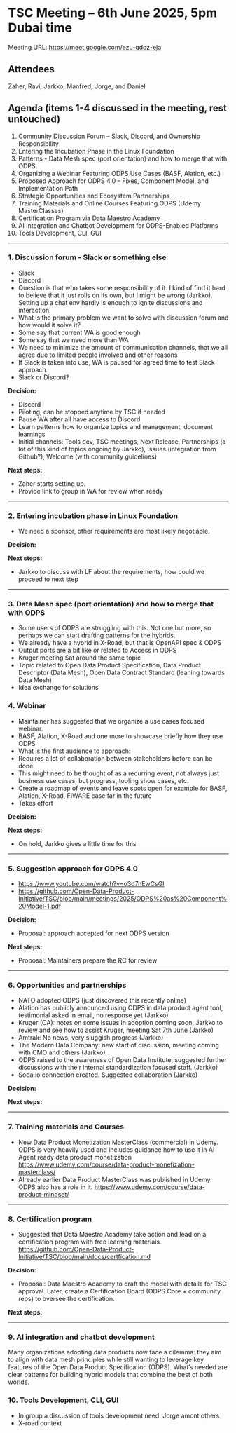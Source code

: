 # TSC Meeting – 6th June 2025, 5pm Dubai time

Meeting URL:  https://meet.google.com/ezu-qdoz-eja 

## Attendees
Zaher, Ravi, Jarkko, Manfred, Jorge, and Daniel

## Agenda (items 1-4 discussed in the meeting, rest untouched)

1. Community Discussion Forum – Slack, Discord, and Ownership Responsibility
2. Entering the Incubation Phase in the Linux Foundation
3. Patterns - Data Mesh spec (port orientation) and how to merge that with ODPS
4. Organizing a Webinar Featuring ODPS Use Cases (BASF, Alation, etc.)
5. Proposed Approach for ODPS 4.0 – Fixes, Component Model, and Implementation Path
6. Strategic Opportunities and Ecosystem Partnerships
7. Training Materials and Online Courses Featuring ODPS (Udemy MasterClasses)
8. Certification Program via Data Maestro Academy
9. AI Integration and Chatbot Development for ODPS-Enabled Platforms
10. Tools Development, CLI, GUI


<hr/>

### 1. Discussion forum - Slack or something else
- Slack
- Discord
- Question is that who takes some responsibility of it. I kind of find it hard to believe that it just rolls on its own, but I might be wrong (Jarkko). Setting up a chat env hardly is enough to ignite discussions and interaction. 
- What is the primary problem we want to solve with discussion forum and how would it solve it?
- Some say that current WA is good enough
- Some say that we need more than WA
- We need to minimize the amount of communication channels, that we all agree due to limited people involved and other reasons
- If Slack is taken into use, WA is paused for agreed time to test Slack approach.
- Slack or Discord?
  

**Decision:**

- Discord
- Piloting, can be stopped anytime by TSC if needed
- Pause WA after all have access to Discord
- Learn patterns how to organize topics and management, document learnings
- Initial channels: Tools dev, TSC meetings, Next Release, Partnerships (a lot of this kind of topics ongoing by Jarkko), Issues (integration from Github?), Welcome (with community guidelines)

**Next steps:**

- Zaher starts setting up.
- Provide link to group in WA for review when ready

  
<hr>

### 2. Entering incubation phase in Linux Foundation

- We need a sponsor, other requirements are most likely negotiable.

**Decision:**
  
**Next steps:**

- Jarkko to discuss with LF about the requirements, how could we proceed to next step

<hr/>

### 3. Data Mesh spec (port orientation) and how to merge that with ODPS 
- Some users of ODPS are struggling with this. Not one but more, so perhaps we can start drafting patterns for the hybrids.
- We already have a hybrid in X-Road, but that is OpenAPI spec & ODPS
- Output ports are a bit like or related to Access in ODPS
- Kruger meeting Sat around the same topic
- Topic related to Open Data Product Specification, Data Product Descriptor (Data Mesh), Open Data Contract Standard (leaning towards Data Mesh)
- Idea exchange for solutions 

### 4. Webinar
- Maintainer has suggested that we organize a use cases focused webinar.
- BASF, Alation, X-Road and one more to showcase briefly how they use ODPS
- What is the first audience to approach: 
- Requires a lot of collaboration between stakeholders before can be done
- This might need to be thought of as a recurring event, not always just business use cases, but progress, tooling show cases, etc.
- Create a roadmap of events and leave spots open for example for BASF, Alation, X-Road, FIWARE case far in the future
- Takes effort

**Decision:**

**Next steps:**

- On hold, Jarkko gives a little time for this

<hr/>

### 5. Suggestion approach for ODPS 4.0 
- https://www.youtube.com/watch?v=o3d7nEwCsGI
- https://github.com/Open-Data-Product-Initiative/TSC/blob/main/meetings/2025/ODPS%20as%20Component%20Model-1.pdf

**Decision:**
- Proposal: approach accepted for next ODPS version 

**Next steps:**
- Proposal: Maintainers prepare the RC for review

<hr/>

### 6. Opportunities and partnerships

- NATO adopted ODPS (just discovered this recently online)
- Alation has publicly announced using ODPS in data product agent tool, testimonial asked in email, no response yet (Jarkko)
- Kruger (CA): notes on some issues in adoption coming soon, Jarkko to review and see how to assist Kruger, meeting Sat 7th June (Jarkko)
- Amtrak: No news, very sluggish progress (Jarkko)
- The Modern Data Company: new start of discussion, meeting coming with CMO and others (Jarkko)
- ODPS raised to the awareness of Open Data Institute, suggested further discussions with their internal standardization focused staff. (Jarkko)
- Soda.io connection created. Suggested collaboration (Jarkko)

**Decision:**

**Next steps:**

<hr/>

### 7. Training materials and Courses
- New Data Product Monetization MasterClass (commercial) in Udemy. ODPS is very heavily used and includes guidance how to use it in AI Agent ready data product monetization https://www.udemy.com/course/data-product-monetization-masterclass/
- Already earlier Data Product MasterClass was published in Udemy. ODPS also has a role in it. https://www.udemy.com/course/data-product-mindset/

<hr/>

### 8. Certification program 
- Suggested that Data Maestro Academy take action and lead on a certification program with free learning materials. https://github.com/Open-Data-Product-Initiative/TSC/blob/main/docs/certfication.md 

**Decision:**
- Proposal: Data Maestro Academy to draft the model with details for TSC approval. Later, create a Certification Board (ODPS Core + community reps) to oversee the certification. 

**Next steps:**

<hr/>

### 9. AI integration and chatbot development

Many organizations adopting data products now face a dilemma: they aim to align with data mesh principles while still wanting to leverage key features of the Open Data Product Specification (ODPS). What’s needed are clear patterns for building hybrid models that combine the best of both worlds.

### 10. Tools Development, CLI, GUI

- In group a discussion of tools development need. Jorge amont others
- X-road context

